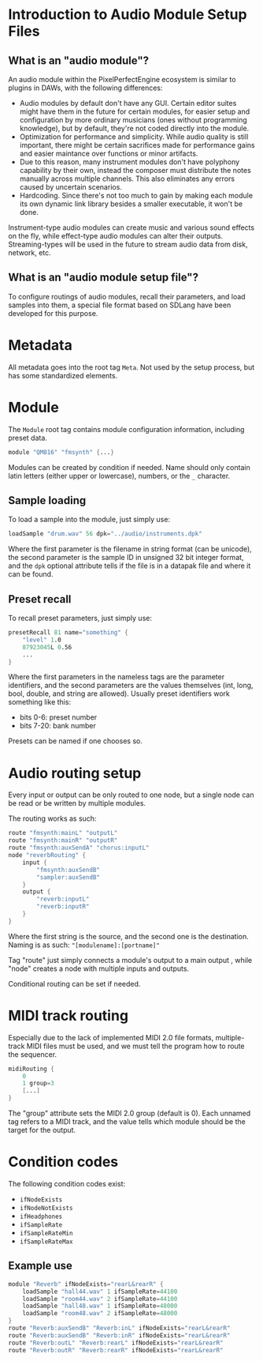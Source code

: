 # Introduction to Audio Module Setup Files

## What is an "audio module"?

An audio module within the PixelPerfectEngine ecosystem is similar to plugins in DAWs, with the following differences:

* Audio modules by default don't have any GUI. Certain editor suites might have them in the future for certain modules,
for easier setup and configuration by more ordinary musicians (ones without programming knowledge), but by default,
they're not coded directly into the module.
* Optimization for performance and simplicity. While audio quality is still important, there might be certain 
sacrifices made for performance gains and easier maintance over functions or minor artifacts.
* Due to this reason, many instrument modules don't have polyphony capability by their own, instead the composer must
distribute the notes manually across multiple channels. This also eliminates any errors caused by uncertain scenarios.
* Hardcoding. Since there's not too much to gain by making each module its own dynamic link library besides a smaller
executable, it won't be done.

Instrument-type audio modules can create music and various sound effects on the fly, while effect-type audio modules
can alter their outputs. Streaming-types will be used in the future to stream audio data from disk, network, etc.

## What is an "audio module setup file"?

To configure routings of audio modules, recall their parameters, and load samples into them, a special file format
based on SDLang have been developed for this purpose.

# Metadata

All metadata goes into the root tag `Meta`. Not used by the setup process, but has some standardized elements.

# Module

The `Module` root tag contains module configuration information, including preset data.

```s
module "QM816" "fmsynth" {...}
```

Modules can be created by condition if needed. Name should only contain latin letters (either upper or lowercase), 
numbers, or the `_` character.

## Sample loading

To load a sample into the module, just simply use:

```s
loadSample "drum.wav" 56 dpk="../audio/instruments.dpk"
```

Where the first parameter is the filename in string format (can be unicode), the second parameter is the sample ID in 
unsigned 32 bit integer format, and the `dpk` optional attribute tells if the file is in a datapak file and where it
can be found.

## Preset recall

To recall preset parameters, just simply use:

```s
presetRecall 81 name="something" {
    "level" 1.0
    87923045L 0.56
    ...
}
```

Where the first parameters in the nameless tags are the parameter identifiers, and the second parameters are the values 
themselves (int, long, bool, double, and string are allowed). Usually preset identifiers work something like this:

* bits 0-6: preset number
* bits 7-20: bank number

Presets can be named if one chooses so.

# Audio routing setup

Every input or output can be only routed to one node, but a single node can be read or be written by multiple modules.

The routing works as such:

```s
route "fmsynth:mainL" "outputL"
route "fmsynth:mainR" "outputR"
route "fmsynth:auxSendA" "chorus:inputL"
node "reverbRouting" {
    input {
        "fmsynth:auxSendB"
        "sampler:auxSendB"
    }
    output {
        "reverb:inputL"
        "reverb:inputR"
    }
}
```

Where the first string is the source, and the second one is the destination. Naming is as such: 
`"[modulename]:[portname]"`

Tag "route" just simply connects a module's output to a main output , while "node" creates a node with multiple inputs
and outputs.

Conditional routing can be set if needed.

# MIDI track routing

Especially due to the lack of implemented MIDI 2.0 file formats, multiple-track MIDI files must be used, and we must 
tell the program how to route the sequencer.

```s
midiRouting {
    0
    1 group=3
    [...]
}
```

The "group" attribute sets the MIDI 2.0 group (default is 0). Each unnamed tag refers to a MIDI track, and the value 
tells which module should be the target for the output.

# Condition codes

The following condition codes exist:
* `ifNodeExists`
* `ifNodeNotExists`
* `ifHeadphones`
* `ifSampleRate`
* `ifSampleRateMin`
* `ifSampleRateMax`

## Example use

```s
module "Reverb" ifNodeExists="rearL&rearR" {
    loadSample "hall44.wav" 1 ifSampleRate=44100
    loadSample "room44.wav" 2 ifSampleRate=44100
    loadSample "hall48.wav" 1 ifSampleRate=48000
    loadSample "room48.wav" 2 ifSampleRate=48000
}
route "Reverb:auxSendB" "Reverb:inL" ifNodeExists="rearL&rearR"
route "Reverb:auxSendB" "Reverb:inR" ifNodeExists="rearL&rearR"
route "Reverb:outL" "Reverb:rearL" ifNodeExists="rearL&rearR"
route "Reverb:outR" "Reverb:rearR" ifNodeExists="rearL&rearR"
```
